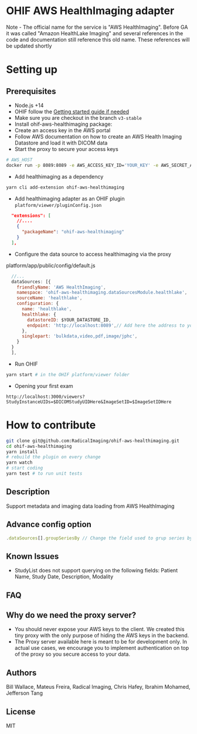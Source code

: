 # OHIF AWS HealthImaging adapter

Note - The official name for the service is "AWS HealthImaging".  Before GA it was called "Amazon HealthLake Imaging" and several references in the code and documentation still reference this old name.  These references will be updated shortly

# Setting up

## Prerequisites
* Node.js +14
* OHIF follow the [Getting started guide if needed](https://v3-docs.ohif.org/development/getting-started/)
* Make sure you are checkout in the branch `v3-stable`
* Install ohif-aws-healthimaging package:
* Create an access key in the AWS portal
* Follow AWS documentation on how to create an AWS Health Imaging Datastore and load it with DICOM data
* Start the proxy to secure your access keys
```bash
# AWS_HOST
docker run -p 8089:8089 -e AWS_ACCESS_KEY_ID='YOUR_KEY' -e AWS_SECRET_ACCESS_KEY='YOUR_SECRET' -e AWS_REGION='YOUR_REGION' flexview/ohif-aws-healthimaging-proxy
```
* Add healthimaging as a dependency
```bash
yarn cli add-extension ohif-aws-healthimaging
```
* Add healthimaging adapter as an OHIF plugin `platform/viewer/pluginConfig.json`
```json
  "extensions": [
    //....
    {
      "packageName": "ohif-aws-healthimaging"
    }
  ],

```
* Configure the data source to access healthimaging via the proxy

platform/app/public/config/default.js
```js
  //...
  dataSources: [{
    friendlyName: 'AWS HealthImaging',
    namespace: 'ohif-aws-healthimaging.dataSourcesModule.healthlake',
    sourceName: 'healthlake',
    configuration: {
      name: 'healthlake',
      healthlake: {
        datastoreID: $YOUR_DATASTORE_ID,
        endpoint: 'http://localhost:8089',// Add here the address to you proxy
      },
      singlepart: 'bulkdata,video,pdf,image/jphc',
    }
  }
  ],

```
* Run OHIF
```bash
yarn start # in the OHIF platform/viewer folder
```
* Opening your first exam
```
http://localhost:3000/viewers?StudyInstanceUIDs=$DICOMStudyUIDHere&ImageSetID=$ImageSetIDHere
```

# How to contribute
```bash
git clone git@github.com:RadicalImaging/ohif-aws-healthimaging.git
cd ohif-aws-healthimaging
yarn install
# rebuild the plugin on every change
yarn watch
# start coding
yarn test # to run unit tests
```

## Description
Support metadata and imaging data loading from AWS HealthImaging

## Advance config option
```javascript
.dataSources[].groupSeriesBy // Change the field used to grup series by, the default value is `seriesNumber`. Ps grouping by SeriesInstanceUID will result into one series per Image Set
```

## Known Issues
* StudyList does not support querying on the following fields: Patient Name, Study Date, Description, Modality

## FAQ
## Why do we need the proxy server?
* You should never expose your AWS keys to the client. We created this tiny proxy with the only purpose of hiding the AWS keys in the backend.
* The Proxy server available here is meant to be for development only. In actual use cases, we encourage you to implement authentication on top of the proxy so you secure access to your data.


## Authors
Bill Wallace, Mateus Freira, Radical Imaging, Chris Hafey, Ibrahim Mohamed, Jefferson Tang

## License
MIT
